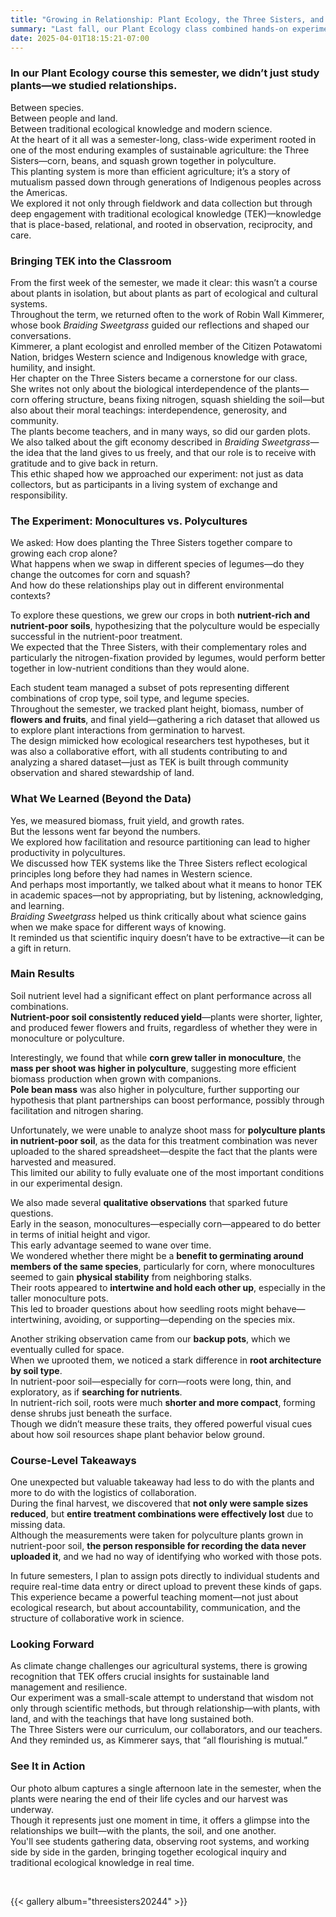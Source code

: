 ```yaml
---
title: "Growing in Relationship: Plant Ecology, the Three Sisters, and Traditional Ecological Knowledge"
summary: "Last fall, our Plant Ecology class combined hands-on experimentation with the Three Sisters planting system, soil nutrient treatments, and the teachings of Braiding Sweetgrass to explore plant interactions, traditional ecological knowledge, and the power of growing in relationship."
date: 2025-04-01T18:15:21-07:00
---
```


### In our Plant Ecology course this semester, we didn’t just study plants—we studied relationships.
Between species.  
Between people and land.  
Between traditional ecological knowledge and modern science.  
At the heart of it all was a semester-long, class-wide experiment rooted in one of the most enduring examples of sustainable agriculture: the Three Sisters—corn, beans, and squash grown together in polyculture.  
This planting system is more than efficient agriculture; it’s a story of mutualism passed down through generations of Indigenous peoples across the Americas.  
We explored it not only through fieldwork and data collection but through deep engagement with traditional ecological knowledge (TEK)—knowledge that is place-based, relational, and rooted in observation, reciprocity, and care.

### Bringing TEK into the Classroom
From the first week of the semester, we made it clear: this wasn’t a course about plants in isolation, but about plants as part of ecological and cultural systems.  
Throughout the term, we returned often to the work of Robin Wall Kimmerer, whose book *Braiding Sweetgrass* guided our reflections and shaped our conversations.  
Kimmerer, a plant ecologist and enrolled member of the Citizen Potawatomi Nation, bridges Western science and Indigenous knowledge with grace, humility, and insight.  
Her chapter on the Three Sisters became a cornerstone for our class.  
She writes not only about the biological interdependence of the plants—corn offering structure, beans fixing nitrogen, squash shielding the soil—but also about their moral teachings: interdependence, generosity, and community.  
The plants become teachers, and in many ways, so did our garden plots.  
We also talked about the gift economy described in *Braiding Sweetgrass*—the idea that the land gives to us freely, and that our role is to receive with gratitude and to give back in return.  
This ethic shaped how we approached our experiment: not just as data collectors, but as participants in a living system of exchange and responsibility.

### The Experiment: Monocultures vs. Polycultures
We asked: How does planting the Three Sisters together compare to growing each crop alone?  
What happens when we swap in different species of legumes—do they change the outcomes for corn and squash?  
And how do these relationships play out in different environmental contexts?  

To explore these questions, we grew our crops in both **nutrient-rich and nutrient-poor soils**, hypothesizing that the polyculture would be especially successful in the nutrient-poor treatment.  
We expected that the Three Sisters, with their complementary roles and particularly the nitrogen-fixation provided by legumes, would perform better together in low-nutrient conditions than they would alone.  

Each student team managed a subset of pots representing different combinations of crop type, soil type, and legume species.  
Throughout the semester, we tracked plant height, biomass, number of **flowers and fruits**, and final yield—gathering a rich dataset that allowed us to explore plant interactions from germination to harvest.  
The design mimicked how ecological researchers test hypotheses, but it was also a collaborative effort, with all students contributing to and analyzing a shared dataset—just as TEK is built through community observation and shared stewardship of land.

### What We Learned (Beyond the Data)
Yes, we measured biomass, fruit yield, and growth rates.  
But the lessons went far beyond the numbers.  
We explored how facilitation and resource partitioning can lead to higher productivity in polycultures.  
We discussed how TEK systems like the Three Sisters reflect ecological principles long before they had names in Western science.  
And perhaps most importantly, we talked about what it means to honor TEK in academic spaces—not by appropriating, but by listening, acknowledging, and learning.  
*Braiding Sweetgrass* helped us think critically about what science gains when we make space for different ways of knowing.  
It reminded us that scientific inquiry doesn’t have to be extractive—it can be a gift in return.

### Main Results
Soil nutrient level had a significant effect on plant performance across all combinations.  
**Nutrient-poor soil consistently reduced yield**—plants were shorter, lighter, and produced fewer flowers and fruits, regardless of whether they were in monoculture or polyculture.  

Interestingly, we found that while **corn grew taller in monoculture**, the **mass per shoot was higher in polyculture**, suggesting more efficient biomass production when grown with companions.  
**Pole bean mass** was also higher in polyculture, further supporting our hypothesis that plant partnerships can boost performance, possibly through facilitation and nitrogen sharing.  

Unfortunately, we were unable to analyze shoot mass for **polyculture plants in nutrient-poor soil**, as the data for this treatment combination was never uploaded to the shared spreadsheet—despite the fact that the plants were harvested and measured.  
This limited our ability to fully evaluate one of the most important conditions in our experimental design.

We also made several **qualitative observations** that sparked future questions.  
Early in the season, monocultures—especially corn—appeared to do better in terms of initial height and vigor.  
This early advantage seemed to wane over time.  
We wondered whether there might be a **benefit to germinating around members of the same species**, particularly for corn, where monocultures seemed to gain **physical stability** from neighboring stalks.  
Their roots appeared to **intertwine and hold each other up**, especially in the taller monoculture pots.  
This led to broader questions about how seedling roots might behave—intertwining, avoiding, or supporting—depending on the species mix.

Another striking observation came from our **backup pots**, which we eventually culled for space.  
When we uprooted them, we noticed a stark difference in **root architecture by soil type**.  
In nutrient-poor soil—especially for corn—roots were long, thin, and exploratory, as if **searching for nutrients**.  
In nutrient-rich soil, roots were much **shorter and more compact**, forming dense shrubs just beneath the surface.  
Though we didn’t measure these traits, they offered powerful visual cues about how soil resources shape plant behavior below ground.

### Course-Level Takeaways
One unexpected but valuable takeaway had less to do with the plants and more to do with the logistics of collaboration.  
During the final harvest, we discovered that **not only were sample sizes reduced**, but **entire treatment combinations were effectively lost** due to missing data.  
Although the measurements were taken for polyculture plants grown in nutrient-poor soil, **the person responsible for recording the data never uploaded it**, and we had no way of identifying who worked with those pots.  

In future semesters, I plan to assign pots directly to individual students and require real-time data entry or direct upload to prevent these kinds of gaps.  
This experience became a powerful teaching moment—not just about ecological research, but about accountability, communication, and the structure of collaborative work in science.

### Looking Forward
As climate change challenges our agricultural systems, there is growing recognition that TEK offers crucial insights for sustainable land management and resilience.  
Our experiment was a small-scale attempt to understand that wisdom not only through scientific methods, but through relationship—with plants, with land, and with the teachings that have long sustained both.  
The Three Sisters were our curriculum, our collaborators, and our teachers.  
And they reminded us, as Kimmerer says, that “all flourishing is mutual.”

### See It in Action
Our photo album captures a single afternoon late in the semester, when the plants were nearing the end of their life cycles and our harvest was underway.  
Though it represents just one moment in time, it offers a glimpse into the relationships we built—with the plants, the soil, and one another.  
You'll see students gathering data, observing root systems, and working side by side in the garden, bringing together ecological inquiry and traditional ecological knowledge in real time.

<br>

{{< gallery album="threesisters20244" >}}

<br>

